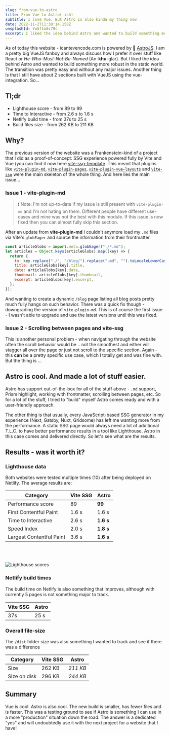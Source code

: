 ```yaml
---
slug: from-vue-to-astro
title: From Vue to Astro(-ish)
subtitle: I love Vue. But Astro is also kinda my thing now
date: 2022-11-2T11:38:14.158Z
unsplashId: YwSf1o8s79c
excerpt: I liked the idea behind Astro and wanted to build something more robust in the static world
---
```


As of today this website - icantevencode.com is powered by 🚀 [AstroJS](https://astro.build/). I am a pretty big VueJS fanboy and always discuss how I prefer it over stuff like React or *He-Who-Must-Not-Be-Named* (An-**khu**-glar). But I liked the idea behind Astro and wanted to build something more robust in the static world. The transition was pretty easy and without any major issues. Another thing is that I still have about 2 sections built with VueJS using the vue-integration. So...


## Tl;dr
- Lighthouse score - from 89 to 99
- Time to Interactive - from 2.6 s to 1.6 s
- Netlify build time - from 37s to 25 s
- Build files size - from 262 KB to 211 KB


## Why?
The previous version of the website was a Frankenstein-kind of a project that I did as a proof-of-concept: SSG experience powered fully by Vite and Vue (you can find it now here [vite-ssg-template](https://github.com/simeon-petrov-5/vite-ssg-template). This meant that plugins like [`vite-plugin-md`](https://github.com/antfu/vite-plugin-md), [`vite-plugin-pages`](https://github.com/hannoeru/vite-plugin-pages), [`vite-plugin-vue-layouts`](https://github.com/JohnCampionJr/vite-plugin-vue-layouts) and [`vite-ssg`](https://github.com/antfu/vite-ssg) were the main skeleton of the whole thing. And here lies the main issue... 

### Issue 1 - vite-plugin-md

> ❗ Note: I'm not up-to-date if my issue is still present with `vite-plugin-md` and I'm not hating on them. Different people have different use-cases and mine was not the best with this module. If this issue is now fixed then you can almost fully skip this section.

After an update from **vite-plugin-md** I couldn't anymore load my `.md` files via Vite's `globEager` and source the information from their frontmatter.

```js
const articleGlobs = import.meta.globEager("./*.md");
let articles = Object.keys(articleGlobs).map((key) => {
  return {
    to: key.replace("./", "/blog/").replace(".md", "").toLocaleLowerCase(),
    title: articleGlobs[key].title,
    date: articleGlobs[key].date,
    thumbnail: articleGlobs[key].thumbnail,
    excerpt: articleGlobs[key].excerpt,
  };
});
```

And wanting to create a dynamic `/blog` page listing all blog posts pretty much fully hangs on such behavior. There was a quick fix though - downgrading the version of `vite-plugin-md`. This is of course the first issue - I wasn't able to upgrade and use the latest versions until this was fixed.


### Issue 2 - Scrolling between pages and vite-ssg
This is another personal problem - when navigating through the website often the scroll behavior would be .. not the smoothest and either will stagger all over the page or just not scroll to the specific section. Again - this **can** be a pretty specific use case, which I totally get and was fine with. But the thing is ...

## Astro is cool. And made a lot of stuff easier.
Astro has support out-of-the-box for all of the stuff above - `.md` support, Prism highlight, working with frontmatter, scrolling between pages, etc. So for a lot of the stuff, I tried to "build" myself Astro comes ready and with a user-friendly approach.

The other thing is that usually, every JavaScript-based SSG generator in my experience (Next, Gatsby, Nuxt, Gridsome) has left me wanting more from the performance. A static SSG page would always need a lot of additional T.L.C. to have better performance results in a tool like Lighthouse. Astro in this case comes and delivered directly. So let's see what are the results.

## Results - was it worth it?

### Lighthouse data
Both websites were tested multiple times (10) after being deployed on Netlify. The average results are: 

| Category                 | Vite SSG | Astro |
| ------------------------ | --------- | ------------- |
| Performance score        | 89        | **99**        |
| First Contentful Paint   | 1.6 s     | 1.6 s         |
| Time to Interactive      | 2.6 s     | **1.6 s**     |
| Speed Index              | 2.0 s     | **1.8 s**     |
| Largest Contentful Paint | 3.6 s     | **1.6 s**     |

<br />
<br />

![Lighthouse scores](/assets/blog-imgs/from-vue-to-astro-1.jpg)


### Netlify build times
The build time on Netlify is also something that improves, although with currently 5 pages is not something major to track.

| Vite SSG | Astro |
| --------- | ------------- |
| 37s       | 25 s          |


### Overall file-size
The `/dist` folder size was also something I wanted to track and see if there was a difference

| Category     | Vite SSG | Astro |
| ------------ | --------- | ------------- |
| Size         | 262 KB    | *211 KB*      |
| Size on disk | 296 KB    | *244 KB*      |

## Summary
Vue is cool. Astro is also cool. The new build is smaller, has fewer files and is faster. This was a testing ground to see if Astro is something I can use in a more "production" situation down the road. The answer is a dedicated "yes" and will undoubtedly use it with the next project for a website that I have!